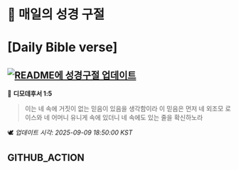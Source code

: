 # 🙏 매일의 성경 구절
# [Daily Bible verse]
## [![README에 성경구절 업데이트](https://github.com/DONGSUKA/first_test/actions/workflows/update-readme-bible.yml/badge.svg)](https://github.com/DONGSUKA/first_test/actions/workflows/update-readme-bible.yml)
<!-- START_BIBLE_VERSE -->
📖 **디모데후서 1:5**
> 이는 네 속에 거짓이 없는 믿음이 있음을 생각함이라 이 믿음은 먼저 네 외조모 로이스와 네 어머니 유니게 속에 있더니 네 속에도 있는 줄을 확신하노라

🕊️ _업데이트 시각: 2025-09-09 18:50:00 KST_
  <!-- END_BIBLE_VERSE -->
## GITHUB_ACTION
